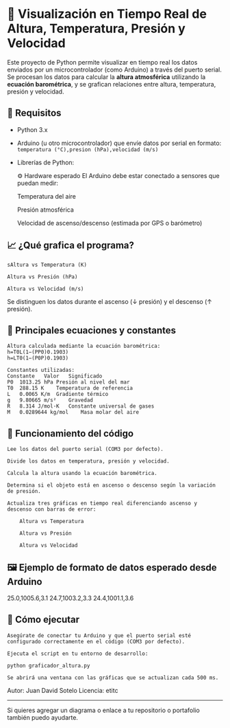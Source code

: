 # 📡 Visualización en Tiempo Real de Altura, Temperatura, Presión y Velocidad

Este proyecto de Python permite visualizar en tiempo real los datos enviados por un microcontrolador (como Arduino) a través del puerto serial. Se procesan los datos para calcular la **altura atmosférica** utilizando la **ecuación barométrica**, y se grafican relaciones entre altura, temperatura, presión y velocidad.

## 🔧 Requisitos

- Python 3.x
- Arduino (u otro microcontrolador) que envíe datos por serial en formato:  
  `temperatura (°C),presion (hPa),velocidad (m/s)`
- Librerías de Python:

   ⚙️ Hardware esperado
   El Arduino debe estar conectado a sensores que puedan medir:

    Temperatura del aire

    Presión atmosférica

    Velocidad de ascenso/descenso (estimada por GPS o barómetro)

## 📈 ¿Qué grafica el programa?

   
    sAltura vs Temperatura (K)

    Altura vs Presión (hPa)

    Altura vs Velocidad (m/s)

Se distinguen los datos durante el ascenso (↓ presión) y el descenso (↑ presión).
## 🧠 Principales ecuaciones y constantes

    Altura calculada mediante la ecuación barométrica:
    h=T0L(1−(PP0)0.1903)
    h=LT0​​(1−(P0​P​)0.1903)

    Constantes utilizadas:
    Constante	Valor	Significado
    P0	1013.25 hPa	Presión al nivel del mar
    T0	288.15 K	Temperatura de referencia
    L	0.0065 K/m	Gradiente térmico
    g	9.80665 m/s²	Gravedad
    R	8.314 J/mol·K	Constante universal de gases
    M	0.0289644 kg/mol	Masa molar del aire

## 🔄 Funcionamiento del código

    Lee los datos del puerto serial (COM3 por defecto).

    Divide los datos en temperatura, presión y velocidad.

    Calcula la altura usando la ecuación barométrica.

    Determina si el objeto está en ascenso o descenso según la variación de presión.

    Actualiza tres gráficas en tiempo real diferenciando ascenso y descenso con barras de error:

        Altura vs Temperatura

        Altura vs Presión

        Altura vs Velocidad

## 🖼️ Ejemplo de formato de datos esperado desde Arduino

25.0,1005.6,3.1
24.7,1003.2,3.3
24.4,1001.1,3.6

## 🚀 Cómo ejecutar

    Asegúrate de conectar tu Arduino y que el puerto serial esté configurado correctamente en el código (COM3 por defecto).

    Ejecuta el script en tu entorno de desarrollo:

    python graficador_altura.py

    Se abrirá una ventana con las gráficas que se actualizan cada 500 ms.

Autor: Juan David Sotelo
Licencia: etitc


---

Si quieres agregar un diagrama o enlace a tu repositorio o portafolio también puedo ayudarte.